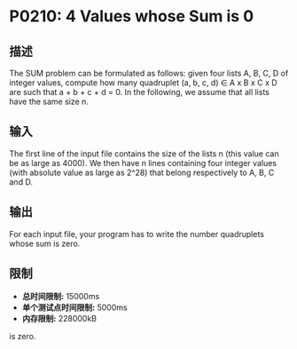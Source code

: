 # P0210: 4 Values whose Sum is 0

## 描述

The SUM problem can be formulated as follows: given four lists A, B, C, D of integer values, compute how many quadruplet (a, b, c, d) ∈ A x B x C x D are such that a + b + c + d = 0. In the following, we assume that all lists have the same size n.

## 输入

The first line of the input file contains the size of the lists n (this value can be as large as 4000). We then have n lines containing four integer values (with absolute value as large as 2^28) that belong respectively to A, B, C and D.

## 输出

For each input file, your program has to write the number quadruplets whose sum is zero.

## 限制

- **总时间限制:** 15000ms
- **单个测试点时间限制:** 5000ms
- **内存限制:** 228000kB

is zero.


```python

```
